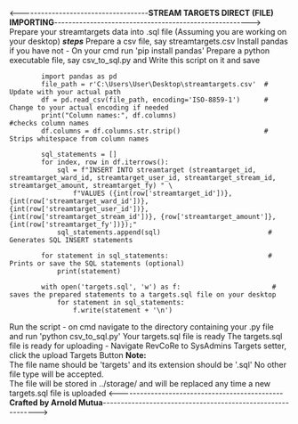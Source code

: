 <------------------------------------**STREAM TARGETS DIRECT (FILE) IMPORTING**------------------------------------------------------->
Prepare your streamtargets data into .sql file (Assuming you are working on your desktop)
***steps***
Prepare a csv file, say streamtargets.csv
Install pandas if you have not - On your cmd run 'pip install pandas'
Prepare a python executable file, say csv_to_sql.py and Write this script on it and save

            import pandas as pd
            file_path = r'C:\Users\User\Desktop\streamtargets.csv'  # Update with your actual path
            df = pd.read_csv(file_path, encoding='ISO-8859-1')      # Change to your actual encoding if needed
            print("Column names:", df.columns)                      #checks column names
            df.columns = df.columns.str.strip()                     # Strips whitespace from column names

            sql_statements = []
            for index, row in df.iterrows():
                sql = f"INSERT INTO streamtarget (streamtarget_id, streamtarget_ward_id, streamtarget_user_id, streamtarget_stream_id, streamtarget_amount, streamtarget_fy) " \
                    f"VALUES ({int(row['streamtarget_id'])}, {int(row['streamtarget_ward_id'])}, {int(row['streamtarget_user_id'])}, {int(row['streamtarget_stream_id'])}, {row['streamtarget_amount']}, {int(row['streamtarget_fy'])});"
                sql_statements.append(sql)                           # Generates SQL INSERT statements

            for statement in sql_statements:                         # Prints or save the SQL statements (optional)
                print(statement)

            with open('targets.sql', 'w') as f:                       # saves the prepared statements to a targets.sql file on your desktop
                for statement in sql_statements:
                    f.write(statement + '\n')

Run the script - on cmd navigate to the directory containing your .py file and run 'python csv_to_sql.py'
Your targets.sql file is ready
The targets.sql file is ready for uploading - Navigate RevCoRe to SysAdmins Targets setter, click the upload Targets Button
**Note:**    
The file name should be 'targets'   and its extension should be '.sql'   No other file type will be accepted.   
The file will be stored in ../storage/ and will be replaced any time a new targets.sql file is uploaded
<----------------------------------------------**Crafted by Arnold Mutua**------------------------------------------------------------>
